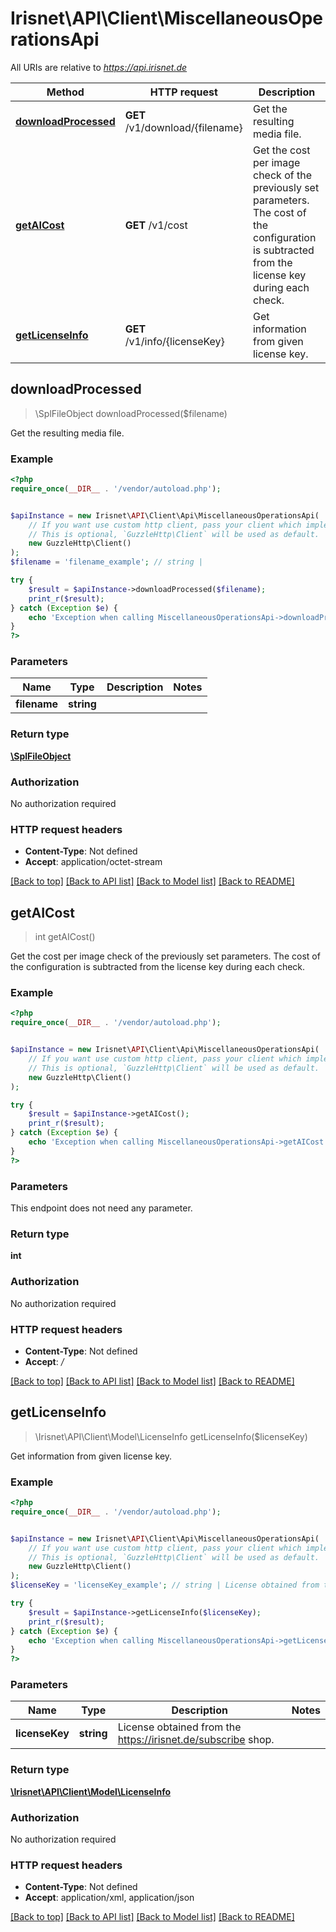 # Irisnet\API\Client\MiscellaneousOperationsApi

All URIs are relative to *https://api.irisnet.de*

Method | HTTP request | Description
------------- | ------------- | -------------
[**downloadProcessed**](MiscellaneousOperationsApi.md#downloadProcessed) | **GET** /v1/download/{filename} | Get the resulting media file.
[**getAICost**](MiscellaneousOperationsApi.md#getAICost) | **GET** /v1/cost | Get the cost per image check of the previously set parameters. The cost of the configuration is subtracted from the license key during each check.
[**getLicenseInfo**](MiscellaneousOperationsApi.md#getLicenseInfo) | **GET** /v1/info/{licenseKey} | Get information from given license key.



## downloadProcessed

> \SplFileObject downloadProcessed($filename)

Get the resulting media file.

### Example

```php
<?php
require_once(__DIR__ . '/vendor/autoload.php');


$apiInstance = new Irisnet\API\Client\Api\MiscellaneousOperationsApi(
    // If you want use custom http client, pass your client which implements `GuzzleHttp\ClientInterface`.
    // This is optional, `GuzzleHttp\Client` will be used as default.
    new GuzzleHttp\Client()
);
$filename = 'filename_example'; // string | 

try {
    $result = $apiInstance->downloadProcessed($filename);
    print_r($result);
} catch (Exception $e) {
    echo 'Exception when calling MiscellaneousOperationsApi->downloadProcessed: ', $e->getMessage(), PHP_EOL;
}
?>
```

### Parameters


Name | Type | Description  | Notes
------------- | ------------- | ------------- | -------------
 **filename** | **string**|  |

### Return type

[**\SplFileObject**](../Model/\SplFileObject.md)

### Authorization

No authorization required

### HTTP request headers

- **Content-Type**: Not defined
- **Accept**: application/octet-stream

[[Back to top]](#) [[Back to API list]](../../README.md#documentation-for-api-endpoints)
[[Back to Model list]](../../README.md#documentation-for-models)
[[Back to README]](../../README.md)


## getAICost

> int getAICost()

Get the cost per image check of the previously set parameters. The cost of the configuration is subtracted from the license key during each check.

### Example

```php
<?php
require_once(__DIR__ . '/vendor/autoload.php');


$apiInstance = new Irisnet\API\Client\Api\MiscellaneousOperationsApi(
    // If you want use custom http client, pass your client which implements `GuzzleHttp\ClientInterface`.
    // This is optional, `GuzzleHttp\Client` will be used as default.
    new GuzzleHttp\Client()
);

try {
    $result = $apiInstance->getAICost();
    print_r($result);
} catch (Exception $e) {
    echo 'Exception when calling MiscellaneousOperationsApi->getAICost: ', $e->getMessage(), PHP_EOL;
}
?>
```

### Parameters

This endpoint does not need any parameter.

### Return type

**int**

### Authorization

No authorization required

### HTTP request headers

- **Content-Type**: Not defined
- **Accept**: */*

[[Back to top]](#) [[Back to API list]](../../README.md#documentation-for-api-endpoints)
[[Back to Model list]](../../README.md#documentation-for-models)
[[Back to README]](../../README.md)


## getLicenseInfo

> \Irisnet\API\Client\Model\LicenseInfo getLicenseInfo($licenseKey)

Get information from given license key.

### Example

```php
<?php
require_once(__DIR__ . '/vendor/autoload.php');


$apiInstance = new Irisnet\API\Client\Api\MiscellaneousOperationsApi(
    // If you want use custom http client, pass your client which implements `GuzzleHttp\ClientInterface`.
    // This is optional, `GuzzleHttp\Client` will be used as default.
    new GuzzleHttp\Client()
);
$licenseKey = 'licenseKey_example'; // string | License obtained from the https://irisnet.de/subscribe shop.

try {
    $result = $apiInstance->getLicenseInfo($licenseKey);
    print_r($result);
} catch (Exception $e) {
    echo 'Exception when calling MiscellaneousOperationsApi->getLicenseInfo: ', $e->getMessage(), PHP_EOL;
}
?>
```

### Parameters


Name | Type | Description  | Notes
------------- | ------------- | ------------- | -------------
 **licenseKey** | **string**| License obtained from the https://irisnet.de/subscribe shop. |

### Return type

[**\Irisnet\API\Client\Model\LicenseInfo**](../Model/LicenseInfo.md)

### Authorization

No authorization required

### HTTP request headers

- **Content-Type**: Not defined
- **Accept**: application/xml, application/json

[[Back to top]](#) [[Back to API list]](../../README.md#documentation-for-api-endpoints)
[[Back to Model list]](../../README.md#documentation-for-models)
[[Back to README]](../../README.md)

